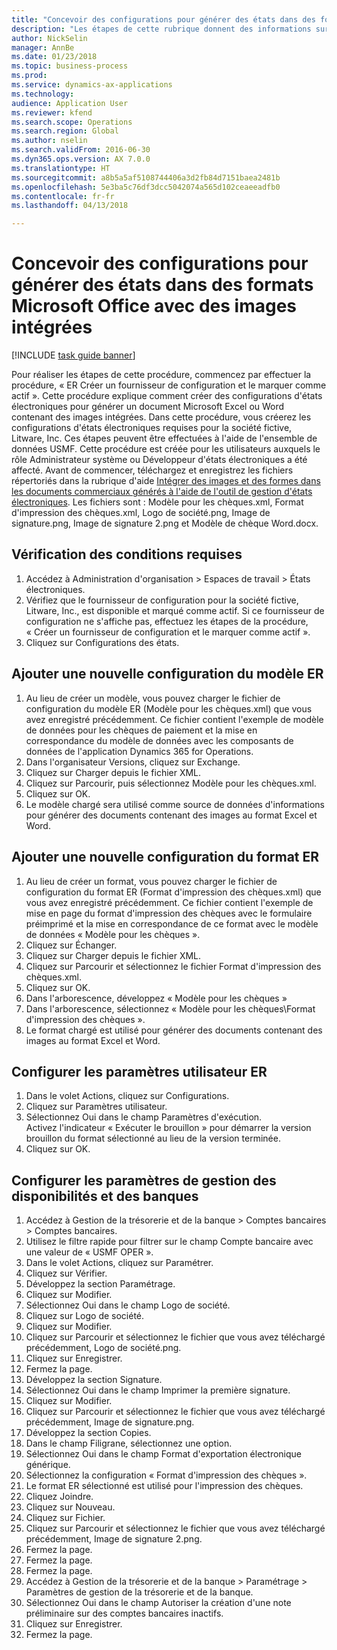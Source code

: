 ```yaml
--- 
title: "Concevoir des configurations pour générer des états dans des formats Microsoft Office avec des images intégrées"
description: "Les étapes de cette rubrique donnent des informations sur la création de configurations d'états électroniques qui génèrent des documents électroniques aux formats Microsoft Office (Excel et Word) qui contiennent des images intégrées."
author: NickSelin
manager: AnnBe
ms.date: 01/23/2018
ms.topic: business-process
ms.prod: 
ms.service: dynamics-ax-applications
ms.technology: 
audience: Application User
ms.reviewer: kfend
ms.search.scope: Operations
ms.search.region: Global
ms.author: nselin
ms.search.validFrom: 2016-06-30
ms.dyn365.ops.version: AX 7.0.0
ms.translationtype: HT
ms.sourcegitcommit: a8b5a5af5108744406a3d2fb84d7151baea2481b
ms.openlocfilehash: 5e3ba5c76df3dcc5042074a565d102ceaeeadfb0
ms.contentlocale: fr-fr
ms.lasthandoff: 04/13/2018

---
```

# <a name="design-configurations-to-generate-reports-in-microsoft-office-formats-with-embedded-images"></a>Concevoir des configurations pour générer des états dans des formats Microsoft Office avec des images intégrées

[!INCLUDE [task guide banner](../../includes/task-guide-banner.md)]

Pour réaliser les étapes de cette procédure, commencez par effectuer la procédure, « ER Créer un fournisseur de configuration et le marquer comme actif ». Cette procédure explique comment créer des configurations d'états électroniques pour générer un document Microsoft Excel ou Word contenant des images intégrées. Dans cette procédure, vous créerez les configurations d'états électroniques requises pour la société fictive, Litware, Inc. Ces étapes peuvent être effectuées à l'aide de l'ensemble de données USMF. Cette procédure est créée pour les utilisateurs auxquels le rôle Administrateur système ou Développeur d'états électroniques a été affecté. Avant de commencer, téléchargez et enregistrez les fichiers répertoriés dans la rubrique d'aide [Intégrer des images et des formes dans les documents commerciaux générés à l'aide de l'outil de gestion d'états électroniques](../electronic-reporting-embed-images-shapes.md). Les fichiers sont : Modèle pour les chèques.xml, Format d'impression des chèques.xml, Logo de société.png, Image de signature.png, Image de signature 2.png et Modèle de chèque Word.docx.

## <a name="verify-prerequisites"></a>Vérification des conditions requises  
 1. Accédez à Administration d'organisation > Espaces de travail > États électroniques.  
 2. Vérifiez que le fournisseur de configuration pour la société fictive, Litware, Inc., est disponible et marqué comme actif. Si ce fournisseur de configuration ne s'affiche pas, effectuez les étapes de la procédure, « Créer un fournisseur de configuration et le marquer comme actif ».   
 3. Cliquez sur Configurations des états.  
 
## <a name="add-a-new-er-model-configuration"></a>Ajouter une nouvelle configuration du modèle ER  
 1. Au lieu de créer un modèle, vous pouvez charger le fichier de configuration du modèle ER (Modèle pour les chèques.xml) que vous avez enregistré précédemment. Ce fichier contient l'exemple de modèle de données pour les chèques de paiement et la mise en correspondance du modèle de données avec les composants de données de l'application Dynamics 365 for Operations.   
 2. Dans l'organisateur Versions, cliquez sur Exchange.   
 3. Cliquez sur Charger depuis le fichier XML.  
 4. Cliquez sur Parcourir, puis sélectionnez Modèle pour les chèques.xml.   
 5. Cliquez sur OK.  
 6. Le modèle chargé sera utilisé comme source de données d'informations pour générer des documents contenant des images au format Excel et Word.  

## <a name="add-a-new-er-format-configuration"></a>Ajouter une nouvelle configuration du format ER  
 1. Au lieu de créer un format, vous pouvez charger le fichier de configuration du format ER (Format d'impression des chèques.xml) que vous avez enregistré précédemment. Ce fichier contient l'exemple de mise en page du format d'impression des chèques avec le formulaire préimprimé et la mise en correspondance de ce format avec le modèle de données « Modèle pour les chèques ».   
 2. Cliquez sur Échanger.  
 3. Cliquez sur Charger depuis le fichier XML.  
 4. Cliquez sur Parcourir et sélectionnez le fichier Format d'impression des chèques.xml.   
 5. Cliquez sur OK.  
 6. Dans l'arborescence, développez « Modèle pour les chèques »  
 7. Dans l'arborescence, sélectionnez « Modèle pour les chèques\Format d'impression des chèques ».  
 8. Le format chargé est utilisé pour générer des documents contenant des images au format Excel et Word.   

## <a name="configure-er-user-parameters"></a>Configurer les paramètres utilisateur ER  
 1. Dans le volet Actions, cliquez sur Configurations.  
 2. Cliquez sur Paramètres utilisateur.  
 3. Sélectionnez Oui dans le champ Paramètres d'exécution.  
  Activez l'indicateur « Exécuter le brouillon » pour démarrer la version brouillon du format sélectionné au lieu de la version terminée.  
 4. Cliquez sur OK.  

## <a name="configure-cash--bank-management-parameters"></a>Configurer les paramètres de gestion des disponibilités et des banques  
 1. Accédez à Gestion de la trésorerie et de la banque > Comptes bancaires > Comptes bancaires.  
 2. Utilisez le filtre rapide pour filtrer sur le champ Compte bancaire avec une valeur de « USMF OPER ».  
 3. Dans le volet Actions, cliquez sur Paramétrer.  
 4. Cliquez sur Vérifier.  
 5. Développez la section Paramétrage.  
 6. Cliquez sur Modifier.  
 7. Sélectionnez Oui dans le champ Logo de société.  
 8. Cliquez sur Logo de société.  
 9. Cliquez sur Modifier.  
 10. Cliquez sur Parcourir et sélectionnez le fichier que vous avez téléchargé précédemment, Logo de société.png.   
 11. Cliquez sur Enregistrer.  
 12. Fermez la page.  
 13. Développez la section Signature.  
 14. Sélectionnez Oui dans le champ Imprimer la première signature.  
 15. Cliquez sur Modifier.  
 16. Cliquez sur Parcourir et sélectionnez le fichier que vous avez téléchargé précédemment, Image de signature.png.   
 17. Développez la section Copies.  
 18. Dans le champ Filigrane, sélectionnez une option.  
 19. Sélectionnez Oui dans le champ Format d'exportation électronique générique.  
 20. Sélectionnez la configuration « Format d'impression des chèques ».  
 21. Le format ER sélectionné est utilisé pour l'impression des chèques.  
 22. Cliquez Joindre.  
 23. Cliquez sur Nouveau.  
 24. Cliquez sur Fichier.  
 25. Cliquez sur Parcourir et sélectionnez le fichier que vous avez téléchargé précédemment, Image de signature 2.png.   
 26. Fermez la page.  
 27. Fermez la page.  
 28. Fermez la page.  
 29. Accédez à Gestion de la trésorerie et de la banque > Paramétrage > Paramètres de gestion de la trésorerie et de la banque.  
 30. Sélectionnez Oui dans le champ Autoriser la création d'une note préliminaire sur des comptes bancaires inactifs.  
 31. Cliquez sur Enregistrer.  
 32. Fermez la page.  

